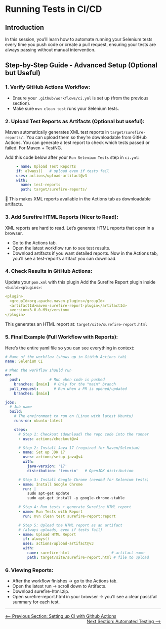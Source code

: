 # Running Tests in CI/CD

## Introduction

In this session, you’ll learn how to automate running your Selenium tests every time you push code or create a pull request, ensuring your tests are always passing without manual intervention.

## Step-by-Step Guide - Advanced Setup (Optional but Useful)

### 1. Verify GitHub Actions Workflow:
- Ensure your `.github/workflows/ci.yml` is set up (from the previous section).
- Make sure `mvn clean test` runs your Selenium tests.

### 2. Upload Test Reports as Artifacts (Optional but useful):
Maven automatically generates XML test reports in `target/surefire-reports/.` You can upload them so they’re downloadable from GitHub Actions. You can generate a test report to check which tests passed or failed. For Maven + TestNG.

Add this code below after your `Run Selenium Tests` step in `ci.yml`:
   ```yaml
        - name: Upload Test Reports
        if: always()   # upload even if tests fail
        uses: actions/upload-artifact@v3
        with:
          name: test-reports
          path: target/surefire-reports/

   ```
📌 This makes XML reports available in the Actions tab as downloadable artifacts.

### 3. Add Surefire HTML Reports (Nicer to Read):
XML reports are hard to read. Let’s generate HTML reports that open in a browser.
- Go to the Actions tab.
- Open the latest workflow run to see test results.
- Download artifacts if you want detailed reports.
Now in the Actions tab, you’ll see a test-reports artifact you can download.

### 4. Check Results in GitHub Actions:
Update your `pom.xml` with this plugin
Add the Surefire Report plugin inside `<build><plugins>`:
```yaml
<plugin>
  <groupId>org.apache.maven.plugins</groupId>
  <artifactId>maven-surefire-report-plugin</artifactId>
  <version>3.0.0-M9</version>
</plugin>
```
This generates an HTML report at:
`target/site/surefire-report.html`

### 5. Final Example (Full Workflow with Reports):
Here’s the entire yaml file so you can see everything in context:
```yaml
# Name of the workflow (shows up in GitHub Actions tab)
name: Selenium CI

# When the workflow should run
on:
  push:             # Run when code is pushed
    branches: [main]  # Only for the "main" branch
  pull_request:       # Run when a PR is opened/updated
    branches: [main]

jobs:
  # Job name
  build:
    # The environment to run on (Linux with latest Ubuntu)
    runs-on: ubuntu-latest

    steps:
      # Step 1: Checkout (download) the repo code into the runner
      - uses: actions/checkout@v4

      # Step 2: Install Java 17 (required for Maven/Selenium)
      - name: Set up JDK 17
        uses: actions/setup-java@v4
        with:
          java-version: '17'
          distribution: 'temurin'   # OpenJDK distribution

      # Step 3: Install Google Chrome (needed for Selenium tests)
      - name: Install Google Chrome
        run: |
          sudo apt-get update
          sudo apt-get install -y google-chrome-stable

      # Step 4: Run tests + generate Surefire HTML report
      - name: Run Tests with Report
        run: mvn clean test surefire-report:report

      # Step 5: Upload the HTML report as an artifact
      # (always uploads, even if tests fail)
      - name: Upload HTML Report
        if: always()
        uses: actions/upload-artifact@v3
        with:
          name: surefire-html                   # artifact name
          path: target/site/surefire-report.html # file to upload
```
### 6. Viewing Reports:
- After the workflow finishes → go to the Actions tab.
- Open the latest run → scroll down to Artifacts.
- Download surefire-html.zip.
- Open surefire-report.html in your browser → you’ll see a clear pass/fail summary for each test.
---

<div style="width: 100%">
<a href='setting-up-ci-with-github-actions.md'><-- Previous Section: Setting up CI with Github Actions</a>
<div align="right"><a href='automated-testing.md'> Next Section: Automated Testing --></a></div>
</div>

